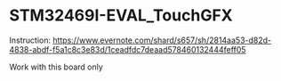 # STM32469I-EVAL_TouchGFX
Instruction: https://www.evernote.com/shard/s657/sh/2814aa53-d82d-4838-abdf-f5a1c8c3e83d/1ceadfdc7deaad578460132444feff05


Work with this board only
